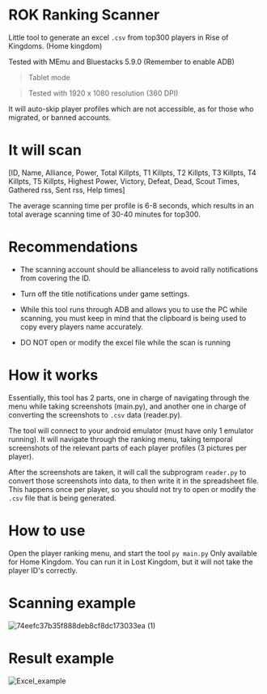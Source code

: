 # ROK Ranking Scanner
Little tool to generate an excel `.csv` from top300 players in Rise of Kingdoms. (Home kingdom)

Tested with MEmu and Bluestacks 5.9.0 (Remember to enable ADB)

> Tablet mode

> Tested with 1920 x 1080 resolution (360 DPI)

It will auto-skip player profiles which are not accessible, as for those who migrated, or banned accounts.

# It will scan

[ID, Name, Alliance, Power, Total Killpts, T1 Killpts, T2 Killpts, T3 Killpts, T4 Killpts, T5 Killpts, Highest Power, Victory, Defeat, Dead, Scout Times, Gathered rss, Sent rss, Help times]

The average scanning time per profile is 6-8 seconds, which results in an total average scanning time of 30-40 minutes for top300.

# Recommendations

- The scanning account should be allianceless to avoid rally notifications from covering the ID.

- Turn off the title notifications under game settings.

- While this tool runs through ADB and allows you to use the PC while scanning, you must keep in mind that the clipboard is being used to copy every players name accurately.

- DO NOT open or modify the excel file while the scan is running

# How it works

Essentially, this tool has 2 parts, one in charge of navigating through the menu while taking screenshots (main.py), and another one in charge of converting the screenshots to `.csv` data (reader.py).

The tool will connect to your android emulator (must have only 1 emulator running). It will navigate through the ranking menu, taking temporal screenshots of the relevant parts of each player profiles (3 pictures per player).

After the screenshots are taken, it will call the subprogram `reader.py` to convert those screenshots into data, to then write it in the spreadsheet file.
This happens once per player, so you should not try to open or modify the `.csv` file that is being generated.

# How to use
Open the player ranking menu, and start the tool `py main.py`
Only available for Home Kingdom. You can run it in Lost Kingdom, but it will not take the player ID's correctly.

# Scanning example

![74eefc37b35f888deb8cf8dc173033ea (1)](https://user-images.githubusercontent.com/36737950/204095306-be7e079f-2415-48fe-90f6-9c2c2ba6df53.gif)

# Result example

![Excel_example](https://i.gyazo.com/47cf014201bb6a20b0a86c3841189a29.png)
